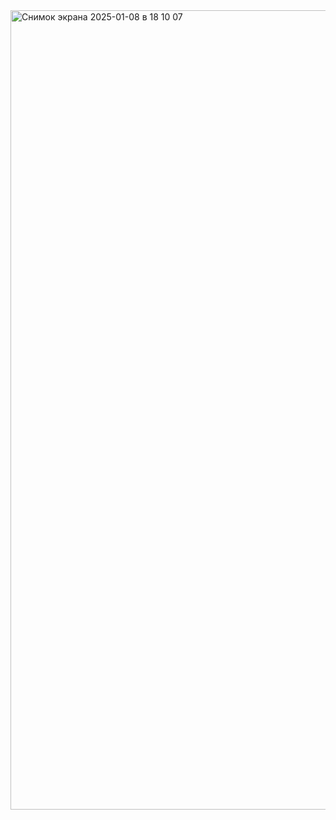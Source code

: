 <img width="1279" alt="Снимок экрана 2025-01-08 в 18 10 07" src="https://github.com/user-attachments/assets/caef2d7e-181f-4a59-90da-78cee478ac16" />
